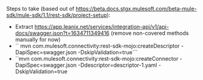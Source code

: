 Steps to take (based out of https://beta.docs.stgx.mulesoft.com/beta-mule-sdk/mule-sdk/1.1/rest-sdk/project-setup):

* Extract https://app.leanix.net/services/integration-api/v1/api-docs/swagger.json?t=1634711349416 (remove non-covered methods manually for now)
* `` mvn com.mulesoft.connectivity:rest-sdk-mojo:createDescriptor -DapiSpec=swagger.json -DskipValidation=true```
* ``mvn com.mulesoft.connectivity:rest-sdk-mojo:createConnector -DapiSpec=swagger.json -Ddescriptor=descriptor-1.yaml -DskipValidation=true
